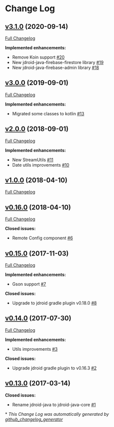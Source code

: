 # Change Log

## [v3.1.0](https://github.com/maxirosson/jdroid-java/tree/v3.1.0) (2020-09-14)
[Full Changelog](https://github.com/maxirosson/jdroid-java/compare/v3.0.0...v3.1.0)

**Implemented enhancements:**

- Remove Koin support [\#20](https://github.com/maxirosson/jdroid-java/issues/20)
- New jdroid-java-firebase-firestore library [\#19](https://github.com/maxirosson/jdroid-java/issues/19)
- New jdroid-java-firebase-admin library [\#18](https://github.com/maxirosson/jdroid-java/issues/18)

## [v3.0.0](https://github.com/maxirosson/jdroid-java/tree/v3.0.0) (2019-09-01)
[Full Changelog](https://github.com/maxirosson/jdroid-java/compare/v2.0.0...v3.0.0)

**Implemented enhancements:**

- Migrated some classes to kotlin [\#13](https://github.com/maxirosson/jdroid-java/issues/13)

## [v2.0.0](https://github.com/maxirosson/jdroid-java/tree/v2.0.0) (2018-09-01)
[Full Changelog](https://github.com/maxirosson/jdroid-java/compare/v1.0.0...v2.0.0)

**Implemented enhancements:**

- New StreamUtils [\#11](https://github.com/maxirosson/jdroid-java/issues/11)
- Date utils improvements [\#10](https://github.com/maxirosson/jdroid-java/issues/10)

## [v1.0.0](https://github.com/maxirosson/jdroid-java/tree/v1.0.0) (2018-04-10)
[Full Changelog](https://github.com/maxirosson/jdroid-java/compare/v0.16.0...v1.0.0)

## [v0.16.0](https://github.com/maxirosson/jdroid-java/tree/v0.16.0) (2018-04-10)
[Full Changelog](https://github.com/maxirosson/jdroid-java/compare/v0.15.0...v0.16.0)

**Closed issues:**

- Remote Config component [\#6](https://github.com/maxirosson/jdroid-java/issues/6)

## [v0.15.0](https://github.com/maxirosson/jdroid-java/tree/v0.15.0) (2017-11-03)
[Full Changelog](https://github.com/maxirosson/jdroid-java/compare/v0.14.0...v0.15.0)

**Implemented enhancements:**

- Gson support [\#7](https://github.com/maxirosson/jdroid-java/issues/7)

**Closed issues:**

- Upgrade to jdroid gradle plugin v0.18.0 [\#8](https://github.com/maxirosson/jdroid-java/issues/8)

## [v0.14.0](https://github.com/maxirosson/jdroid-java/tree/v0.14.0) (2017-07-30)
[Full Changelog](https://github.com/maxirosson/jdroid-java/compare/v0.13.0...v0.14.0)

**Implemented enhancements:**

- Utils improvements [\#3](https://github.com/maxirosson/jdroid-java/issues/3)

**Closed issues:**

- Upgrade jdroid gradle plugin to v0.16.3 [\#2](https://github.com/maxirosson/jdroid-java/issues/2)

## [v0.13.0](https://github.com/maxirosson/jdroid-java/tree/v0.13.0) (2017-03-14)
**Closed issues:**

- Rename jdroid-java to jdroid-java-core [\#1](https://github.com/maxirosson/jdroid-java/issues/1)



\* *This Change Log was automatically generated by [github_changelog_generator](https://github.com/skywinder/Github-Changelog-Generator)*